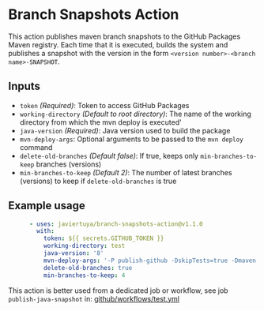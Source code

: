 # Branch Snapshots Action

This action publishes maven branch snapshots to the GitHub Packages Maven registry.
Each time that it is executed, builds the system and publishes a snapshot with the version in the form
`<version number>-<branch name>-SNAPSHOT`.

## Inputs

- `token` *(Required)*: Token to access GitHub Packages
- `working-directory` *(Default to root directory)*: The name of the working directory from which the mvn deploy is executed'
- `java-version` *(Required)*: Java version used to build the package
- `mvn-deploy-args`: Optional arguments to be passed to the `mvn deploy` command
- `delete-old-branches` *(Default false)*: If true, keeps only `min-branches-to-keep` branches (versions)
- `min-branches-to-keep` *(Default 2)*: The number of latest branches (versions) to keep if `delete-old-branches` is true

## Example usage

```yaml
      - uses: javiertuya/branch-snapshots-action@v1.1.0
        with: 
          token: ${{ secrets.GITHUB_TOKEN }}
          working-directory: test
          java-version: '8'
          mvn-deploy-args: '-P publish-github -DskipTests=true -Dmaven.test.failure.ignore=false -U --no-transfer-progress'
          delete-old-branches: true
          min-branches-to-keep: 4
```

This action is better used from a dedicated job or workflow, see job `publish-java-snapshot` in:
[github/workflows/test.yml](https://github.com/javiertuya/branch-snapshots-action/blob/multimodule/.github/workflows/test.yml)